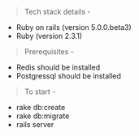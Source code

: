 > Tech stack details - 
* Ruby on rails (version 5.0.0.beta3)
* Ruby (version 2.3.1)


> Prerequisites - 
* Redis should be installed
* Postgressql should be installed


> To start - 
* rake db:create
* rake db:migrate
* rails server
